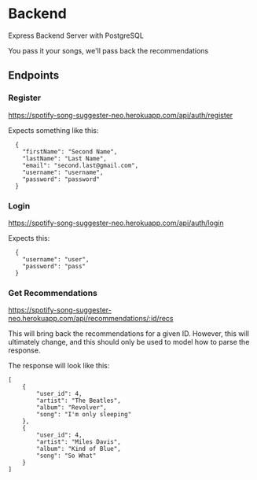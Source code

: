 # Backend
Express Backend Server with PostgreSQL

You pass it your songs, we'll pass back the recommendations

## Endpoints

### Register

https://spotify-song-suggester-neo.herokuapp.com/api/auth/register

Expects something like this:

```
  {
    "firstName": "Second Name",
    "lastName": "Last Name",
    "email": "second.last@gmail.com",
    "username": "username",
    "password": "password"
  }
```

### Login

https://spotify-song-suggester-neo.herokuapp.com/api/auth/login

Expects this:
```
  {
    "username": "user",
    "password": "pass"
  }
```

### Get Recommendations

https://spotify-song-suggester-neo.herokuapp.com/api/recommendations/:id/recs

This will bring back the recommendations for a given ID. However, this will ultimately change, and this should only be used to model how to parse the response. 

The response will look like this:
```
[
    {
        "user_id": 4,
        "artist": "The Beatles",
        "album": "Revolver",
        "song": "I'm only sleeping"
    },
    {
        "user_id": 4,
        "artist": "Miles Davis",
        "album": "Kind of Blue",
        "song": "So What"
    }
]
```
